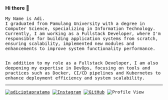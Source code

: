### Hi there 👋

<samp>
  My Name is Adi.
  <br>I graduated from Pamulang University with a degree in Computer Science, specializing in Information Technology. Currently, I am working as a Fullstack Developer, where I'm responsible for building application systems from scratch, ensuring scalability, implemented new modules and enhancements to improve system functionality performance.

  <br>In addition to my role as a Fullstack Developer, I am also deepening my expertise in DevOps, focusing on tools and practices such as Docker, CI/CD pipelines and Kubernetes to enhance deployment efficiency and system scalability.
</samp>

<hr>

[![adiciptapratama](https://img.shields.io/badge/-adiciptapratama-blue?style=flat&logo=Linkedin&logoColor=white&link=https://www.linkedin.com/in/adi-cipta-pratama/)](https://www.linkedin.com/in/adi-cipta-pratama/)
[![Instagram](https://img.shields.io/badge/-adiciptapratama-DD2A7B?style=flat&logo=Instagram&logoColor=white&link=https://www.instagram.com/adiciptapratama/)](https://www.instagram.com/adiciptapratama/)
[![GitHub](https://img.shields.io/badge/-adicipta-333333?style=flat&logo=Github&logoColor=white&link=https://github.com/adicipta)](https://github.com/adicipta)
![Profile View](https://visitor-badge.laobi.icu/badge?page_id=adicipta.visitor-badge)

<!--
**adicipta/adicipta** is a ✨ _special_ ✨ repository because its `README.md` (this file) appears on your GitHub profile.

Here are some ideas to get you started:

- 🔭 I’m currently working on ...
- 🌱 I’m currently learning ...
- 👯 I’m looking to collaborate on ...
- 🤔 I’m looking for help with ...
- 💬 Ask me about ...
- 📫 How to reach me: ...
- 😄 Pronouns: ...
- ⚡ Fun fact: ...
-->
